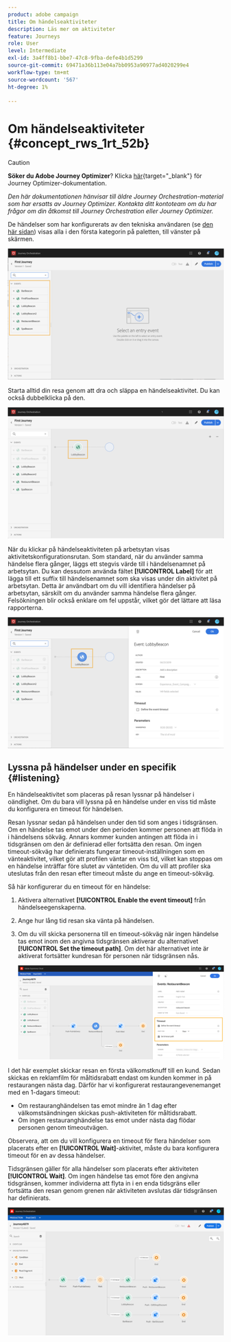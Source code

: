```yaml
---
product: adobe campaign
title: Om händelseaktiviteter
description: Läs mer om aktiviteter
feature: Journeys
role: User
level: Intermediate
exl-id: 3a4ff8b1-bbe7-47c8-9fba-defe4b1d5299
source-git-commit: 69471a36b113e04a7bb0953a90977ad4020299e4
workflow-type: tm+mt
source-wordcount: '567'
ht-degree: 1%

---
```


# Om händelseaktiviteter {#concept_rws_1rt_52b}


>[!CAUTION]
>
>**Söker du Adobe Journey Optimizer**? Klicka [här](https://experienceleague.adobe.com/en/docs/journey-optimizer/using/ajo-home){target="_blank"} för Journey Optimizer-dokumentation.
>
>
>_Den här dokumentationen hänvisar till äldre Journey Orchestration-material som har ersatts av Journey Optimizer. Kontakta ditt kontoteam om du har frågor om din åtkomst till Journey Orchestration eller Journey Optimizer._


De händelser som har konfigurerats av den tekniska användaren (se [den här sidan](../event/about-events.md)) visas alla i den första kategorin på paletten, till vänster på skärmen.

![](../assets/journey43.png)

Starta alltid din resa genom att dra och släppa en händelseaktivitet. Du kan också dubbelklicka på den.

![](../assets/journey44.png)

När du klickar på händelseaktiviteten på arbetsytan visas aktivitetskonfigurationsrutan. Som standard, när du använder samma händelse flera gånger, läggs ett stegvis värde till i händelsenamnet på arbetsytan. Du kan dessutom använda fältet **[!UICONTROL Label]** för att lägga till ett suffix till händelsenamnet som ska visas under din aktivitet på arbetsytan. Detta är användbart om du vill identifiera händelser på arbetsytan, särskilt om du använder samma händelse flera gånger. Felsökningen blir också enklare om fel uppstår, vilket gör det lättare att läsa rapporterna.

![](../assets/journey33.png)

## Lyssna på händelser under en specifik {#listening}

En händelseaktivitet som placeras på resan lyssnar på händelser i oändlighet. Om du bara vill lyssna på en händelse under en viss tid måste du konfigurera en timeout för händelsen.

Resan lyssnar sedan på händelsen under den tid som anges i tidsgränsen. Om en händelse tas emot under den perioden kommer personen att flöda in i händelsens sökväg. Annars kommer kunden antingen att flöda in i tidsgränsen om den är definierad eller fortsätta den resan. Om ingen timeout-sökväg har definierats fungerar timeout-inställningen som en vänteaktivitet, vilket gör att profilen väntar en viss tid, vilket kan stoppas om en händelse inträffar före slutet av väntetiden. Om du vill att profiler ska uteslutas från den resan efter timeout måste du ange en timeout-sökväg.

Så här konfigurerar du en timeout för en händelse:

1. Aktivera alternativet **[!UICONTROL Enable the event timeout]** från händelseegenskaperna.

1. Ange hur lång tid resan ska vänta på händelsen.

1. Om du vill skicka personerna till en timeout-sökväg när ingen händelse tas emot inom den angivna tidsgränsen aktiverar du alternativet **[!UICONTROL Set the timeout path]**. Om det här alternativet inte är aktiverat fortsätter kundresan för personen när tidsgränsen nås.

   ![](../assets/event-timeout.png)

I det här exemplet skickar resan en första välkomstknuff till en kund. Sedan skickas en reklamfilm för måltidsrabatt endast om kunden kommer in på restaurangen nästa dag. Därför har vi konfigurerat restaurangevenemanget med en 1-dagars timeout:

* Om restauranghändelsen tas emot mindre än 1 dag efter välkomstsändningen skickas push-aktiviteten för måltidsrabatt.
* Om ingen restauranghändelse tas emot under nästa dag flödar personen genom timeoutvägen.

Observera, att om du vill konfigurera en timeout för flera händelser som placerats efter en **[!UICONTROL Wait]**-aktivitet, måste du bara konfigurera timeout för en av dessa händelser.

Tidsgränsen gäller för alla händelser som placerats efter aktiviteten **[!UICONTROL Wait]**. Om ingen händelse tas emot före den angivna tidsgränsen, kommer individerna att flyta in i en enda tidsgräns eller fortsätta den resan genom grenen när aktiviteten avslutas där tidsgränsen har definierats.

![](../assets/event-timeout-group.png)
